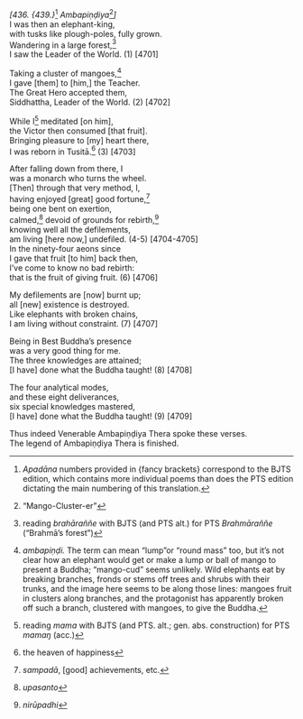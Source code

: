 *\[436. {439.}*[^1] *Ambapiṇḍiya*[^2]*\]*  
I was then an elephant-king,  
with tusks like plough-poles, fully grown.  
Wandering in a large forest,[^3]  
I saw the Leader of the World. (1) \[4701\]

Taking a cluster of mangoes,[^4]  
I gave \[them\] to \[him,\] the Teacher.  
The Great Hero accepted them,  
Siddhattha, Leader of the World. (2) \[4702\]

While I[^5] meditated \[on him\],  
the Victor then consumed \[that fruit\].  
Bringing pleasure to \[my\] heart there,  
I was reborn in Tusitā.[^6] (3) \[4703\]

After falling down from there, I  
was a monarch who turns the wheel.  
\[Then\] through that very method, I,  
having enjoyed \[great\] good fortune,[^7]  
being one bent on exertion,  
calmed,[^8] devoid of grounds for rebirth,[^9]  
knowing well all the defilements,  
am living \[here now,\] undefiled. (4-5) \[4704-4705\]  
In the ninety-four aeons since  
I gave that fruit \[to him\] back then,  
I’ve come to know no bad rebirth:  
that is the fruit of giving fruit. (6) \[4706\]

My defilements are \[now\] burnt up;  
all \[new\] existence is destroyed.  
Like elephants with broken chains,  
I am living without constraint. (7) \[4707\]

Being in Best Buddha’s presence  
was a very good thing for me.  
The three knowledges are attained;  
\[I have\] done what the Buddha taught! (8) \[4708\]

The four analytical modes,  
and these eight deliverances,  
six special knowledges mastered,  
\[I have\] done what the Buddha taught! (9) \[4709\]

Thus indeed Venerable Ambapiṇḍiya Thera spoke these verses.  
The legend of Ambapiṇḍiya Thera is finished.  
[^1]: *Apadāna* numbers provided in {fancy brackets} correspond to the
    BJTS edition, which contains more individual poems than does the PTS
    edition dictating the main numbering of this translation.  
[^2]: “Mango-Cluster-er”  
[^3]: reading *brahāraññe* with BJTS (and PTS alt.) for PTS
    *Brahmāraññe* (“Brahmā’s forest”)  
[^4]: *ambapiṇḍi.* The term can mean “lump”or “round mass” too, but it’s
    not clear how an elephant would get or make a lump or ball of mango
    to present a Buddha; “mango-cud” seems unlikely. Wild elephants eat
    by breaking branches, fronds or stems off trees and shrubs with
    their trunks, and the image here seems to be along those lines:
    mangoes fruit in clusters along branches, and the protagonist has
    apparently broken off such a branch, clustered with mangoes, to give
    the Buddha.  
[^5]: reading *mama* with BJTS (and PTS. alt.; gen. abs. construction)
    for PTS *mamaŋ* (acc.)  
[^6]: the heaven of happiness  
[^7]: *sampadā*, \[good\] achievements, etc.  
[^8]: *upasanto*  
[^9]: *nirūpadhi*
